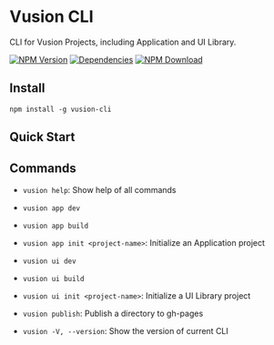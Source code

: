 # Vusion CLI

CLI for Vusion Projects, including Application and UI Library.

[![NPM Version][npm-img]][npm-url]
[![Dependencies][david-img]][david-url]
[![NPM Download][download-img]][download-url]

[npm-img]: http://img.shields.io/npm/v/vusion-cli.svg?style=flat-square
[npm-url]: http://npmjs.org/package/vusion-cli
[david-img]: http://img.shields.io/david/vusion/vusion-cli.svg?style=flat-square
[david-url]: https://david-dm.org/vusion/vusion-cli
[download-img]: https://img.shields.io/npm/dm/vusion-cli.svg?style=flat-square
[download-url]: https://npmjs.org/package/vusion-cli

## Install

```shell
npm install -g vusion-cli
```

## Quick Start

## Commands

- `vusion help`: Show help of all commands

- `vusion app dev`
- `vusion app build`
- `vusion app init <project-name>`: Initialize an Application project
- `vusion ui dev`
- `vusion ui build`
- `vusion ui init <project-name>`: Initialize a UI Library project
- `vusion publish`: Publish a directory to gh-pages

- `vusion -V, --version`: Show the version of current CLI
